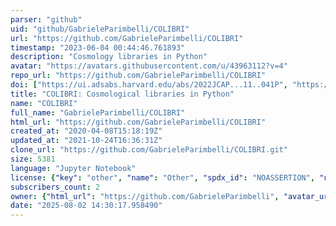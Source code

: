 ```yaml
---
parser: "github"
uid: "github/GabrieleParimbelli/COLIBRI"
url: "https://github.com/GabrieleParimbelli/COLIBRI"
timestamp: "2023-06-04 00:44:46.761893"
description: "Cosmology libraries in Python"
avatar: "https://avatars.githubusercontent.com/u/43963112?v=4"
repo_url: "https://github.com/GabrieleParimbelli/COLIBRI"
doi: ["https://ui.adsabs.harvard.edu/abs/2022JCAP...11..041P", "https://ui.adsabs.harvard.edu/abs/2023ascl.soft05021P/abstract"]
title: "COLIBRI: Cosmological libraries in Python"
name: "COLIBRI"
full_name: "GabrieleParimbelli/COLIBRI"
html_url: "https://github.com/GabrieleParimbelli/COLIBRI"
created_at: "2020-04-08T15:18:19Z"
updated_at: "2021-10-24T16:36:31Z"
clone_url: "https://github.com/GabrieleParimbelli/COLIBRI.git"
size: 5381
language: "Jupyter Notebook"
license: {"key": "other", "name": "Other", "spdx_id": "NOASSERTION", "url": null, "node_id": "MDc6TGljZW5zZTA="}
subscribers_count: 2
owner: {"html_url": "https://github.com/GabrieleParimbelli", "avatar_url": "https://avatars.githubusercontent.com/u/43963112?v=4", "login": "GabrieleParimbelli", "type": "User"}
date: "2025-08-02 14:30:17.958490"
---
```

